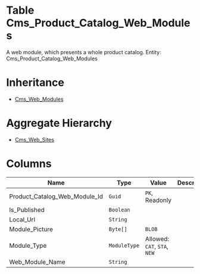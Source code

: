 # Table Cms_Product_Catalog_Web_Modules

A web module, which presents a whole product catalog. Entity: Cms_Product_Catalog_Web_Modules

# Inheritance

* [Cms_Web_Modules](Cms_Web_Modules.md)

# Aggregate Hierarchy

* [Cms_Web_Sites](Cms_Web_Sites.md)

# Columns

| Name | Type | Value | Description |
| - | - | - | --- |
|Product_Catalog_Web_Module_Id|`Guid`|`PK`, Readonly||
|Is_Published|`Boolean`|||
|Local_Url|`String`|||
|Module_Picture|`Byte[]`|`BLOB`||
|Module_Type|`ModuleType`|Allowed: `CAT`, `STA`, `NEW`||
|Web_Module_Name|`String`|||

